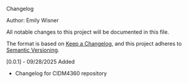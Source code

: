  Changelog
 
Author: Emily Wisner

All notable changes to this project will be documented in this file.

The format is based on [Keep a Changelog](https://keepachangelog.com/en/1.0.0/),
and this project adheres to [Semantic Versioning](https://semver.org/spec/v2.0.0.html).

[0.0.1] - 09/28/2025
 Added
- Changelog for CIDM4360 repository
